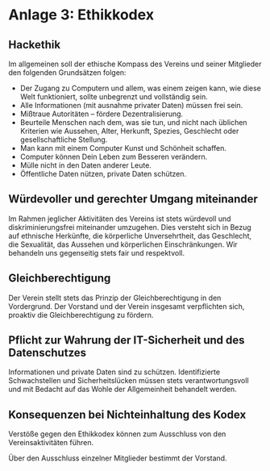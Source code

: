 # Anlage 3: Ethikkodex

## Hackethik

Im allgemeinen soll der ethische Kompass des Vereins und seiner Mitglieder den folgenden Grundsätzen folgen:
- Der Zugang zu Computern und allem, was einem zeigen kann, wie diese Welt funktioniert, sollte unbegrenzt und vollständig sein.
- Alle Informationen (mit ausnahme privater Daten) müssen frei sein.
- Mißtraue Autoritäten – fördere Dezentralisierung.
- Beurteile Menschen nach dem, was sie tun, und nicht nach üblichen Kriterien wie Aussehen, Alter, Herkunft, Spezies, Geschlecht oder gesellschaftliche Stellung.
- Man kann mit einem Computer Kunst und Schönheit schaffen.
- Computer können Dein Leben zum Besseren verändern.
- Mülle nicht in den Daten anderer Leute.
- Öffentliche Daten nützen, private Daten schützen.


## Würdevoller und gerechter Umgang miteinander

Im Rahmen jeglicher Aktivitäten des Vereins ist stets würdevoll und diskriminierungsfrei miteinander umzugehen. Dies versteht sich in Bezug auf ethnische Herkünfte, die körperliche Unversehrtheit, das Geschlecht, die Sexualität, das Aussehen und körperlichen Einschränkungen. Wir behandeln uns gegenseitig stets fair und respektvoll.

## Gleichberechtigung

Der Verein stellt stets das Prinzip der Gleichberechtigung in den Vordergrund. Der Vorstand und der Verein insgesamt verpflichten sich, proaktiv die Gleichberechtigung zu fördern.

## Pflicht zur Wahrung der IT-Sicherheit und des Datenschutzes

Informationen und private Daten sind zu schützen. Identifizierte Schwachstellen und Sicherheitslücken müssen stets verantwortungsvoll und mit Bedacht auf das Wohle der Allgemeinheit behandelt werden.

## Konsequenzen bei Nichteinhaltung des Kodex

Verstöße gegen den Ethikkodex können zum Ausschluss von den Vereinsaktivitäten führen.

Über den Ausschluss einzelner Mitglieder bestimmt der Vorstand.

